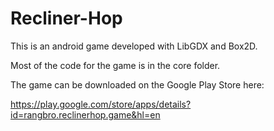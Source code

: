 # Recliner-Hop

This is an android game developed with LibGDX and Box2D.

Most of the code for the game is in the core folder.

The game can be downloaded on the Google Play Store here:

https://play.google.com/store/apps/details?id=rangbro.reclinerhop.game&hl=en
